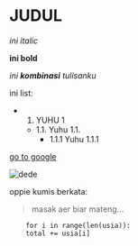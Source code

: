 # JUDUL

_ini italic_

**ini bold**

_ini **kombinasi** tulisanku_

ini list:
- 1. YUHU 1
    - 1.1. Yuhu 1.1.
        - 1.1.1 Yuhu 1.1.1

[go to google](https://www.google.com/)

![dede](https://upload.wikimedia.org/wikipedia/commons/thumb/9/92/Dede_Yusuf_Macan_Effendi.jpg/220px-Dede_Yusuf_Macan_Effendi.jpg)

oppie kumis berkata:
>masak aer biar mateng...

````phyton
    for i in range(len(usia)):
    total += usia[i]
````